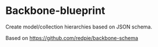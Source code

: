 # Backbone-blueprint

Create model/collection hierarchies based on JSON schema.

Based on https://github.com/redpie/backbone-schema